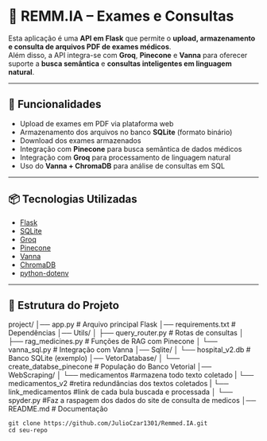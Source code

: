 # 🧪 REMM.IA – Exames e Consultas

Esta aplicação é uma **API em Flask** que permite o **upload, armazenamento e consulta de arquivos PDF de exames médicos**.  
Além disso, a API integra-se com **Groq**, **Pinecone** e **Vanna** para oferecer suporte a **busca semântica** e **consultas inteligentes em linguagem natural**.

---

## 🚀 Funcionalidades

- Upload de exames em PDF via plataforma web  
- Armazenamento dos arquivos no banco **SQLite** (formato binário)  
- Download dos exames armazenados  
- Integração com **Pinecone** para busca semântica de dados médicos  
- Integração com **Groq** para processamento de linguagem natural  
- Uso do **Vanna + ChromaDB** para análise de consultas em SQL  

---

## 📦 Tecnologias Utilizadas

- [Flask](https://flask.palletsprojects.com/)  
- [SQLite](https://www.sqlite.org/)  
- [Groq](https://groq.com/)  
- [Pinecone](https://www.pinecone.io/)  
- [Vanna](https://vanna.ai/)  
- [ChromaDB](https://www.trychroma.com/)  
- [python-dotenv](https://pypi.org/project/python-dotenv/)  

---

## 📂 Estrutura do Projeto

project/
│── app.py # Arquivo principal Flask
│── requirements.txt # Dependências
│── Utils/
│ ├── query_router.py # Rotas de consultas
│ ├── rag_medicines.py # Funções de RAG com Pinecone
│ └── vanna_sql.py # Integração com Vanna
│── Sqlite/
│ └── hospital_v2.db # Banco SQLite (exemplo)
│── VetorDatabase/
│ └── create_databse_pinecone # População do Banco Vetorial
│── WebScraping/
│ └── medicamentos #armazena todo texto coletado
| └── medicamentos_v2 #retira redundâncias dos textos coletados
| └── link_medicamentos #link de cada bula buscada e processada
│ └── spyder.py #Faz a raspagem dos dados do site de consulta de medicos
│── README.md # Documentação

```
git clone https://github.com/JulioCzar1301/Remmed.IA.git
cd seu-repo
```